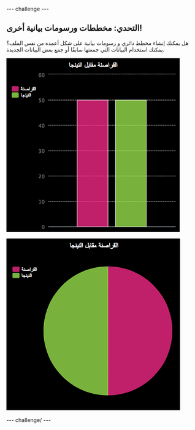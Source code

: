 \--- challenge \---

## التحدي: مخططات ورسومات بيانية أخرى!

هل يمكنك إنشاء مخطط دائري و رسومات بيانية على شكل أعمدة من نفس الملف؟ يمكنك استخدام البيانات التي جمعتها سابقًا أو جمع بعض البيانات الجديدة.

![لقطة شاشة](images/pets-pn-bar.png)

![لقطة الشاشة](images/pets-pn.png)

\--- challenge/ \---
